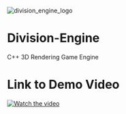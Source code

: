![division_engine_logo](https://user-images.githubusercontent.com/44447609/72690306-16a62680-3ae9-11ea-9689-dd65885dcadf.PNG)

# Division-Engine
 C++ 3D Rendering Game Engine
 
# Link to Demo Video
 [![Watch the video](https://i.imgur.com/a/QTDOKrk)](https://youtu.be/fRy93nIp7Ms)
